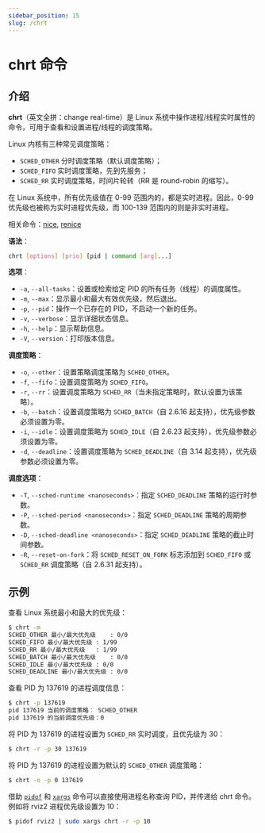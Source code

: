 ```yaml
---
sidebar_position: 15
slug: /chrt
---
```


# chrt 命令



## 介绍

**chrt**（英文全拼：change real-time）是 Linux 系统中操作进程/线程实时属性的命令，可用于查看和设置进程/线程的调度策略。

Linux 内核有三种常见调度策略：

- `SCHED_OTHER` 分时调度策略（默认调度策略）；
- `SCHED_FIFO` 实时调度策略，先到先服务；
- `SCHED_RR` 实时调度策略，时间片轮转（RR 是 round-robin 的缩写）。

在 Linux 系统中，所有优先级值在 0-99 范围内的，都是实时进程。因此，0-99 优先级也被称为实时进程优先级，而 100-139 范围内的则是非实时进程。

相关命令：[nice](/linux-command/nice), [renice](/linux-command/renice)

**语法**：

```bash
chrt [options] [prio] [pid | command [arg]...]
```

**选项**：

- `-a`, `--all-tasks`：设置或检索给定 PID 的所有任务（线程）的调度属性。
- `-m`, `--max`：显示最小和最大有效优先级，然后退出。
- `-p`, `--pid`：操作一个已存在的 PID，不启动一个新的任务。
- `-v`, `--verbose`：显示详细状态信息。
- `-h`, `--help`：显示帮助信息。
- `-V`, `--version`：打印版本信息。

**调度策略**：

- `-o`, `--other`：设置策略调度策略为 `SCHED_OTHER`。
- `-f`, `--fifo`：设置调度策略为 `SCHED_FIFO`。
- `-r`, `--rr`：设置调度策略为 `SCHED_RR`（当未指定策略时，默认设置为该策略）。
- `-b`, `--batch`：设置调度策略为 `SCHED_BATCH`（自 2.6.16 起支持），优先级参数必须设置为零。
- `-i`, `--idle`：设置调度策略为 `SCHED_IDLE`（自 2.6.23 起支持），优先级参数必须设置为零。
- `-d`, `--deadline`：设置调度策略为 `SCHED_DEADLINE`（自 3.14 起支持），优先级参数必须设置为零。

**调度选项**：

- `-T`, `--sched-runtime <nanoseconds>`：指定 `SCHED_DEADLINE` 策略的运行时参数。
- `-P`, `--sched-period <nanoseconds>`：指定 `SCHED_DEADLINE` 策略的周期参数。
- `-D`, `--sched-deadline <nanoseconds>`：指定 `SCHED_DEADLINE` 策略的截止时间参数。
- `-R`, `--reset-on-fork`：将 `SCHED_RESET_ON_FORK` 标志添加到 `SCHED_FIFO` 或 `SCHED_RR` 调度策略（自 2.6.31 起支持）。



## 示例

查看 Linux 系统最小和最大的优先级：

```bash
$ chrt -m
SCHED_OTHER 最小/最大优先级	: 0/0
SCHED_FIFO 最小/最大优先级	: 1/99
SCHED_RR 最小/最大优先级	: 1/99
SCHED_BATCH 最小/最大优先级	: 0/0
SCHED_IDLE 最小/最大优先级	: 0/0
SCHED_DEADLINE 最小/最大优先级	: 0/0
```

查看 PID 为 137619 的进程调度信息：

```bash
$ chrt -p 137619
pid 137619 当前的调度策略︰ SCHED_OTHER
pid 137619 的当前调度优先级：0
```

将 PID 为 137619 的进程设置为 `SCHED_RR` 实时调度，且优先级为 30：

```bash
$ chrt -r -p 30 137619
```

将 PID 为 137619 的进程设置为默认的 `SCHED_OTHER` 调度策略：

```bash
$ chrt -o -p 0 137619
```

借助 [`pidof`](/linux-command/pidof) 和 [`xargs`](/linux-command/xargs) 命令可以直接使用进程名称查询 PID，并传递给 chrt 命令。例如将 rviz2 进程优先级设置为 10：

```bash
$ pidof rviz2 | sudo xargs chrt -r -p 10
```

